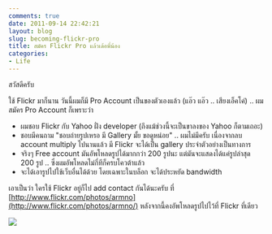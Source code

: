 ```yaml
---
comments: true
date: 2011-09-14 22:42:21
layout: blog
slug: becoming-flickr-pro
title: สมัคร Flickr Pro แล้วเด้อพี่น้อง
categories:
- Life
---
```


สวัสดีครับ

ใช้ Flickr มาก็นาน วันนี้ผมก็มี Pro Account เป็นของตัวเองแล้ว (แอ๊ว แอ๊ว .. เสียงเอ็คโค่) .. ผมสมัคร Pro Account ก็เพราะว่า
	
* ผมชอบ Flickr กับ Yahoo ฝั่ง developer (ถึงแม้ช่วงนี้จะเป็นขาลงของ Yahoo ก็ตามเถอะ)
* ชอบมีคนถาม "ชอบถ่ายรูปเหรอ มี Gallery มั้ย ขอดูหน่อย" .. ผมไม่มีครับ เนื่องจากลบ account multiply ไปนานแล้ว มี Flickr จะได้เป็น gallery ประจำตัวอย่างเป็นทางการ
* จริงๆ Free account มันอัพโหลดรูปได้มากกว่า 200 รูปนะ แต่มันจะแสดงได้แค่รูปล่าสุด 200 รูป .. ซึ่งผมอัพโหลดไม่กี่ทีก็ครบโควต้าแล้ว
* จะได้เอารูปไปใช้เว็บอื่นได้ด้วย โดยเฉพาะในบล็อก จะได้ประหยัด bandwidth

เอาเป็นว่า ใครใช้ Flickr อยู่ก็ไป add contact กันได้นะครับ ที่ [http://www.flickr.com/photos/armno](http://www.flickr.com/photos/armno/) หลังจากนี้คงอัพโหลดรูปไปไว้ที่ Flickr ที่เดียว

![](http://farm7.static.flickr.com/6155/6147510342_c71f304da6.jpg)
